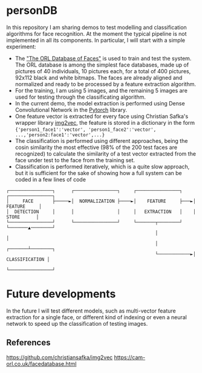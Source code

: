 # personDB

In this repository I am sharing demos to test modelling and classification algorithms for face recognition. At the moment the typical pipeline is not implemented in all its components. In particular, I will start with a simple experiment:

- The ["The ORL Database of Faces"](https://cam-orl.co.uk/facedatabase.html) is used to train and test the system. The ORL database is among the simplest face databases, made up of pictures of 40 individuals, 10 pictures each, for a total of 400 pictures, 92x112 black and white bitmaps. The faces are already aligned and normalized and ready to be processed by a feature extraction algorithm.
- For the training, I am using 5 images, and the remaining 5 images are used for testing through the classificating algorithm.
- In the current demo, the model extraction is performed using Dense Convolutional Network in the [Pytorch](https://pytorch.org/hub/pytorch_vision_densenet/) library. 
- One feature vector is extracted for every face using Christian Safka's wrapper library [img2vec](https://github.com/christiansafka/img2vec), the feature is stored in a dictionary in the form `{'person1_face1':'vector', 'person1_face2':'vector', ...,'person2:face1':'vector',...}`
- The classification is performed using different approaches, being the cosin similarity the most effective (98% of the 200 test faces are recognized) to calculate the similarity of a test vector extracted from the face under test to the face from the training set.
- Classification is performed iteratively, which is a quite slow approach, but it is sufficient for the sake of showing how a full system can be coded in a few lines of code

```
┌────────────────┐      ┌────────────────┐     ┌────────────────┐    ┌────────────────┐
│     FACE       ├─────►│  NORMALIZATION ├────►│    FEATURE     ├───►│    FEATURE     │
│  DETECTION     │      │                │     │   EXTRACTION   │    │     STORE      │
└────────────────┘      └────────────────┘     └───────┬────────┘    └───────▲────────┘
                                                       │                     │
                                                       │             ┌───────┴────────┐
                                                       └────────────►│ CLASSIFICATION │
                                                                     └────────────────┘
```

# Future developments

In the future I will test different models, such as multi-vector feature extraction for a single face, or different kind of indexing or even a neural network to speed up the classification of testing images.

## References

https://github.com/christiansafka/img2vec
https://cam-orl.co.uk/facedatabase.html
